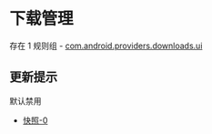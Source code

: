 # 下载管理

存在 1 规则组 - [com.android.providers.downloads.ui](/src/apps/com.android.providers.downloads.ui.ts)

## 更新提示

默认禁用

- [快照-0](https://i.gkd.li/import/13631769)
